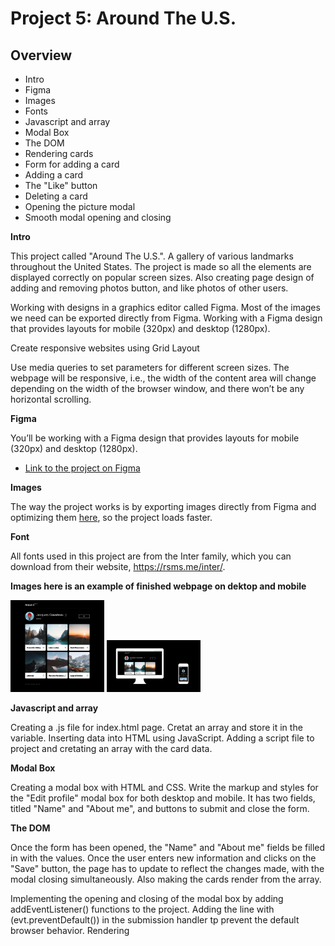 # Project 5: Around The U.S.

## Overview

- Intro
- Figma
- Images
- Fonts
- Javascript and array
- Modal Box
- The DOM
- Rendering cards
- Form for adding a card
- Adding a card
- The "Like" button
- Deleting a card
- Opening the picture modal
- Smooth modal opening and closing

**Intro**

This project called "Around The U.S.". A gallery of various landmarks throughout the United States. The project is made so all the elements are displayed correctly on popular screen sizes. Also creating page design of adding and removing photos button, and like photos of other users.

Working with designs in a graphics editor called Figma. Most of the images we need can be exported directly from Figma. Working with a Figma design that provides layouts for mobile (320px) and desktop (1280px).

Create responsive websites using Grid Layout

Use media queries to set parameters for different screen sizes. The webpage will be responsive, i.e., the width of the content area will change depending on the width of the browser window, and there won’t be any horizontal scrolling.

**Figma**

You’ll be working with a Figma design that provides layouts for mobile (320px) and desktop (1280px).

- [Link to the project on Figma](https://www.figma.com/file/ii4xxsJ0ghevUOcssTlHZv/Sprint-3%3A-Around-the-US?node-id=0%3A1)

**Images**

The way the project works is by exporting images directly from Figma and optimizing them [here](https://tinypng.com/), so the project loads faster.

**Font**

All fonts used in this project are from the Inter family, which you can download from their website, https://rsms.me/inter/.

**Images here is an example of finished webpage on dektop and mobile**

<img
  src="/images/screen320px.png"
  alt="finshed webpage on desktop and mobile.png"
  style="display: inline-block; margin: 0 auto; max-width: 150px">
<img
  src="/images/finshed webpage on desktop and mobile.png"
  alt="finshed webpage on desktop and mobile.png"
  style="display: inline-block; margin: 0 auto; max-width: 150px">

**Javascript and array**

Creating a .js file for index.html page. Cretat an array and store it in the variable. Inserting data into HTML using JavaScript. Adding a script file to project and cretating an array with the card data.

**Modal Box**

Creating a modal box with HTML and CSS. Write the markup and styles for the "Edit profile" modal box for both desktop and mobile. It has two fields, titled "Name" and "About me", and buttons to submit and close the form.

**The DOM**

Once the form has been opened, the "Name" and "About me" fields be filled in with the values. Once the user enters new information and clicks on the "Save" button, the page has to update to reflect the changes made, with the modal closing simultaneously. Also making the cards render from the array.

Implementing the opening and closing of the modal box by adding addEventListener() functions to the project.
Adding the line with (evt.preventDefault()) in the submission handler tp prevent the default browser behavior.
Rendering <template> elements with JavaScript.
Adding Elements to the DOM.

**Rendering cards**

Rewriting the logic to iterate through the array of cards using a for loop by using the appropriate array method like forEach.

**Form for adding a card**

Adding a form for adding a new card to the project that can be opened once the user clicks on the "+" button, and be closed when the user clicks on the "Close" button.

**Adding a card**

The user can write a custom name for the card and add a link to a picture. Once the user clicks on the "Save" button, the new card must appear at the card container's beginning, with the form modal closing simultaneously. Connect the handler to the form to watch the submit event.

**The "Like" button**

If the user clicks on the "Like" button, the heart changes its color.

**Deleting a card**

Adding a delete icon to the cards. Then, the buttons work by writing the needed code.

**Opening the picture modal**

Once a user clicks on a picture, the modal box with that picture opens. When they click "Close," it closes.

**Smooth modal opening and closing**

Making the modal box look smooth when opening and closing. When being opened, all the modal boxes smoothly appear out from transparency, and when being closed, they smoothly become completely transparent again.

### GitHub Pages link

[Link to Live Website] https://dbishop15.github.io/se_project_aroundtheus/
